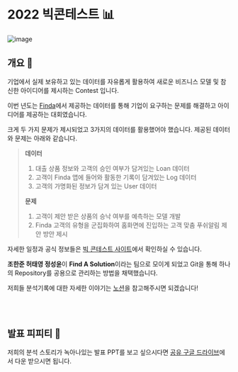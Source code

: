 # 2022 빅콘테스트 📊

![image](https://user-images.githubusercontent.com/83996346/196099263-50fd796d-1a53-458c-8bff-70bfa6d80ca1.png)



## 개요 📌
기업에서 실제 보유하고 있는 데이터를 자유롭게 활용하여 새로운 비즈니스 모델 및 참신한 아이디어를 제시하는 Contest 입니다.

이번 년도는 [Finda](https://finda.co.kr/)에서 제공하는 데이터를 통해 기업이 요구하는 문제를 해결하고 아이디어를 제공하는 대회였습니다. 

크게 두 가지 문제가 제시되었고 3가지의 데이터를 활용했어야 했습니다. 제공된 데이터와 문제는 아래와 같습니다.

> **데이터**
> 1. 대출 상품 정보와 고객의 승인 여부가 담겨있는 Loan 데이터
> 2. 고객이 Finda 앱에 들어와 활동한 기록이 담겨있는 Log 데이터
> 3. 고객의 가명화된 정보가 담겨 있는 User 데이터
> 
> **문제**  
> 1. 고객이 제안 받은 상품의 승낙 여부를 예측하는 모델 개발
> 2. Finda 고객의 유형을 군집화하여 홈화면에 진입하는 고객 맞춤 푸쉬알림 제안 방안 제시
  

자세한 일정과 공식 정보들은 [빅 콘테스트 사이트](https://www.bigcontest.or.kr/main.php)에서 확인하실 수 있습니다.

**조한준 허태영 정성윤**이 **Find A Solution**이라는 팀으로 모이게 되었고 Git을 통해 하나의 Repository를 공용으로 관리하는 방법을 채택했습니다.

저희들 분석기록에 대한 자세한 이야기는 [노션](https://pentagonal-office-ab6.notion.site/10-2022-83d21a3160744bfbaf021e135ed18b7a)을 참고해주시면 되겠습니다!


<br>

<br>

## 발표 피피티 💬
저희의 분석 스토리가 녹아나있는 발표 PPT를 보고 싶으시다면 [공유 구글 드라이브](https://drive.google.com/drive/folders/1OIt1fwgKtN-OZSVnqbTV__kjq5YAvQvg?usp=sharing)에서 다운 받으시면 됩니다.
